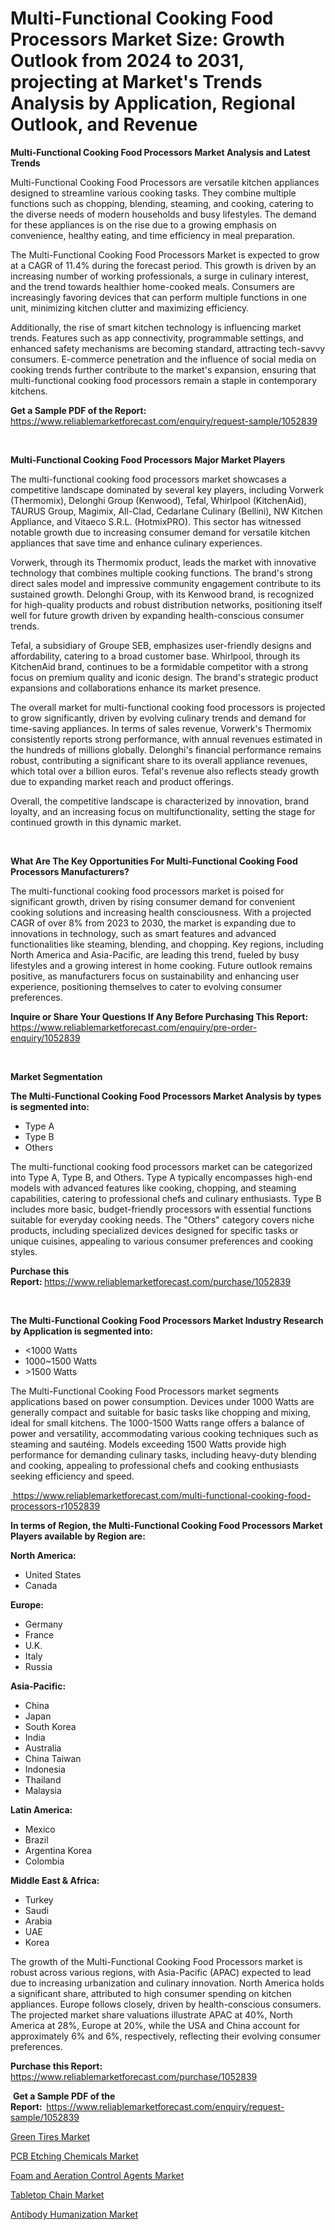 <p><h1>Multi-Functional Cooking Food Processors Market Size: Growth Outlook from 2024 to 2031, projecting at Market's Trends Analysis by Application, Regional Outlook, and Revenue</h1></p><p><strong>Multi-Functional Cooking Food Processors Market Analysis and Latest Trends</strong></p>
<p><p>Multi-Functional Cooking Food Processors are versatile kitchen appliances designed to streamline various cooking tasks. They combine multiple functions such as chopping, blending, steaming, and cooking, catering to the diverse needs of modern households and busy lifestyles. The demand for these appliances is on the rise due to a growing emphasis on convenience, healthy eating, and time efficiency in meal preparation.</p><p>The Multi-Functional Cooking Food Processors Market is expected to grow at a CAGR of 11.4% during the forecast period. This growth is driven by an increasing number of working professionals, a surge in culinary interest, and the trend towards healthier home-cooked meals. Consumers are increasingly favoring devices that can perform multiple functions in one unit, minimizing kitchen clutter and maximizing efficiency.</p><p>Additionally, the rise of smart kitchen technology is influencing market trends. Features such as app connectivity, programmable settings, and enhanced safety mechanisms are becoming standard, attracting tech-savvy consumers. E-commerce penetration and the influence of social media on cooking trends further contribute to the market's expansion, ensuring that multi-functional cooking food processors remain a staple in contemporary kitchens.</p></p>
<p><strong>Get a Sample PDF of the Report:&nbsp;</strong> <a href="https://www.reliablemarketforecast.com/enquiry/request-sample/1052839?utm_campaign=1840&utm_medium=2&utm_source=Github&utm_content=ia&utm_term=07122024&utm_id=multi-functional-cooking-food-processors">https://www.reliablemarketforecast.com/enquiry/request-sample/1052839</a></p>
<p>&nbsp;</p>
<p><strong>Multi-Functional Cooking Food Processors Major Market Players</strong></p>
<p><p>The multi-functional cooking food processors market showcases a competitive landscape dominated by several key players, including Vorwerk (Thermomix), Delonghi Group (Kenwood), Tefal, Whirlpool (KitchenAid), TAURUS Group, Magimix, All-Clad, Cedarlane Culinary (Bellini), NW Kitchen Appliance, and Vitaeco S.R.L. (HotmixPRO). This sector has witnessed notable growth due to increasing consumer demand for versatile kitchen appliances that save time and enhance culinary experiences.</p><p>Vorwerk, through its Thermomix product, leads the market with innovative technology that combines multiple cooking functions. The brand's strong direct sales model and impressive community engagement contribute to its sustained growth. Delonghi Group, with its Kenwood brand, is recognized for high-quality products and robust distribution networks, positioning itself well for future growth driven by expanding health-conscious consumer trends.</p><p>Tefal, a subsidiary of Groupe SEB, emphasizes user-friendly designs and affordability, catering to a broad customer base. Whirlpool, through its KitchenAid brand, continues to be a formidable competitor with a strong focus on premium quality and iconic design. The brand's strategic product expansions and collaborations enhance its market presence.</p><p>The overall market for multi-functional cooking food processors is projected to grow significantly, driven by evolving culinary trends and demand for time-saving appliances. In terms of sales revenue, Vorwerk's Thermomix consistently reports strong performance, with annual revenues estimated in the hundreds of millions globally. Delonghi's financial performance remains robust, contributing a significant share to its overall appliance revenues, which total over a billion euros. Tefal's revenue also reflects steady growth due to expanding market reach and product offerings.</p><p>Overall, the competitive landscape is characterized by innovation, brand loyalty, and an increasing focus on multifunctionality, setting the stage for continued growth in this dynamic market.</p></p>
<p>&nbsp;</p>
<p><strong>What Are The Key Opportunities For Multi-Functional Cooking Food Processors Manufacturers?</strong></p>
<p><p>The multi-functional cooking food processors market is poised for significant growth, driven by rising consumer demand for convenient cooking solutions and increasing health consciousness. With a projected CAGR of over 8% from 2023 to 2030, the market is expanding due to innovations in technology, such as smart features and advanced functionalities like steaming, blending, and chopping. Key regions, including North America and Asia-Pacific, are leading this trend, fueled by busy lifestyles and a growing interest in home cooking. Future outlook remains positive, as manufacturers focus on sustainability and enhancing user experience, positioning themselves to cater to evolving consumer preferences.</p></p>
<p><strong>Inquire or Share Your Questions If Any Before Purchasing This Report:</strong> <a href="https://www.reliablemarketforecast.com/enquiry/pre-order-enquiry/1052839?utm_campaign=1840&utm_medium=2&utm_source=Github&utm_content=ia&utm_term=07122024&utm_id=multi-functional-cooking-food-processors">https://www.reliablemarketforecast.com/enquiry/pre-order-enquiry/1052839</a></p>
<p>&nbsp;</p>
<p><strong>Market Segmentation</strong></p>
<p><strong>The Multi-Functional Cooking Food Processors Market Analysis by types is segmented into:</strong></p>
<p><ul><li>Type A</li><li>Type B</li><li>Others</li></ul></p>
<p><p>The multi-functional cooking food processors market can be categorized into Type A, Type B, and Others. Type A typically encompasses high-end models with advanced features like cooking, chopping, and steaming capabilities, catering to professional chefs and culinary enthusiasts. Type B includes more basic, budget-friendly processors with essential functions suitable for everyday cooking needs. The "Others" category covers niche products, including specialized devices designed for specific tasks or unique cuisines, appealing to various consumer preferences and cooking styles.</p></p>
<p><strong>Purchase this Report:&nbsp;</strong><a href="https://www.reliablemarketforecast.com/purchase/1052839?utm_campaign=1840&utm_medium=2&utm_source=Github&utm_content=ia&utm_term=07122024&utm_id=multi-functional-cooking-food-processors">https://www.reliablemarketforecast.com/purchase/1052839</a></p>
<p>&nbsp;</p>
<p><strong>The Multi-Functional Cooking Food Processors Market Industry Research by Application is segmented into:</strong></p>
<p><ul><li><1000 Watts</li><li>1000~1500 Watts</li><li>>1500 Watts</li></ul></p>
<p><p>The Multi-Functional Cooking Food Processors market segments applications based on power consumption. Devices under 1000 Watts are generally compact and suitable for basic tasks like chopping and mixing, ideal for small kitchens. The 1000-1500 Watts range offers a balance of power and versatility, accommodating various cooking techniques such as steaming and sautéing. Models exceeding 1500 Watts provide high performance for demanding culinary tasks, including heavy-duty blending and cooking, appealing to professional chefs and cooking enthusiasts seeking efficiency and speed.</p></p>
<p><a href="https://www.reliablemarketforecast.com/multi-functional-cooking-food-processors-r1052839?utm_campaign=1840&utm_medium=2&utm_source=Github&utm_content=ia&utm_term=07122024&utm_id=multi-functional-cooking-food-processors">&nbsp;https://www.reliablemarketforecast.com/multi-functional-cooking-food-processors-r1052839</a></p>
<p><strong>In terms of Region, the Multi-Functional Cooking Food Processors Market Players available by Region are:</strong></p>
<p>
    <p> <strong> North America: </strong>
        <ul>
            <li>United States</li>
            <li>Canada</li>
        </ul>
        </p> 
    <p> <strong> Europe: </strong>
        <ul>
            <li>Germany</li>
            <li>France</li>
            <li>U.K.</li>
            <li>Italy</li>
            <li>Russia</li>
        </ul>
        </p> 
    <p> <strong> Asia-Pacific: </strong>
        <ul>
            <li>China</li>
            <li>Japan</li>
            <li>South Korea</li>
            <li>India</li>
            <li>Australia</li>
            <li>China Taiwan</li>
            <li>Indonesia</li>
            <li>Thailand</li>
            <li>Malaysia</li>
        </ul>
        </p> 
    <p> <strong> Latin America: </strong>
        <ul>
            <li>Mexico</li>
            <li>Brazil</li>
            <li>Argentina Korea</li>
            <li>Colombia</li>
        </ul>
        </p> 
    <p> <strong> Middle East & Africa: </strong>
        <ul>
            <li>Turkey</li>
            <li>Saudi</li>
            <li>Arabia</li>
            <li>UAE</li>
            <li>Korea</li>
        </ul>
    </p>
    </p>
<p><p>The growth of the Multi-Functional Cooking Food Processors market is robust across various regions, with Asia-Pacific (APAC) expected to lead due to increasing urbanization and culinary innovation. North America holds a significant share, attributed to high consumer spending on kitchen appliances. Europe follows closely, driven by health-conscious consumers. The projected market share valuations illustrate APAC at 40%, North America at 28%, Europe at 20%, while the USA and China account for approximately 6% and 6%, respectively, reflecting their evolving consumer preferences.</p></p>
<p><strong>Purchase this Report: </strong><a href="https://www.reliablemarketforecast.com/purchase/1052839?utm_campaign=1840&utm_medium=2&utm_source=Github&utm_content=ia&utm_term=07122024&utm_id=multi-functional-cooking-food-processors">https://www.reliablemarketforecast.com/purchase/1052839</a></p>
<p>&nbsp;<strong>Get a Sample PDF of the Report:&nbsp;&nbsp;</strong><a href="https://www.reliablemarketforecast.com/enquiry/request-sample/1052839?utm_campaign=1840&utm_medium=2&utm_source=Github&utm_content=ia&utm_term=07122024&utm_id=multi-functional-cooking-food-processors">https://www.reliablemarketforecast.com/enquiry/request-sample/1052839</a></p>
<p><strong></strong></p>
<p><p><a href="https://github.com/vimar16th/Market-Research-Report-List-7/blob/main/green-tires-market.md?utm_campaign=1840&utm_medium=2&utm_source=Github&utm_content=ia&utm_term=07122024&utm_id=multi-functional-cooking-food-processors">Green Tires Market</a></p><p><a href="https://issuu.com/reportprime-2/docs/pcb-etching-chemicals-market-size-2030.pptx?utm_campaign=1840&utm_medium=2&utm_source=Github&utm_content=ia&utm_term=07122024&utm_id=multi-functional-cooking-food-processors">PCB Etching Chemicals Market</a></p><p><a href="https://issuu.com/reportprime-2/docs/foam-and-aeration-control-agents-market-size-2030.?utm_campaign=1840&utm_medium=2&utm_source=Github&utm_content=ia&utm_term=07122024&utm_id=multi-functional-cooking-food-processors">Foam and Aeration Control Agents Market</a></p><p><a href="https://www.linkedin.com/pulse/t-insight-dial-ziosf?utm_campaign=1840&utm_medium=2&utm_source=Github&utm_content=ia&utm_term=07122024&utm_id=multi-functional-cooking-food-processors">Tabletop Chain Market</a></p><p><a href="https://www.linkedin.com/pulse/year-on-year-growth-antibody-humanization-market-83-cagr-from-sj8he?utm_campaign=1840&utm_medium=2&utm_source=Github&utm_content=ia&utm_term=07122024&utm_id=multi-functional-cooking-food-processors">Antibody Humanization Market</a></p></p>